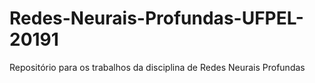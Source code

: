 # Redes-Neurais-Profundas-UFPEL-20191
Repositório para os trabalhos da disciplina de Redes Neurais Profundas
